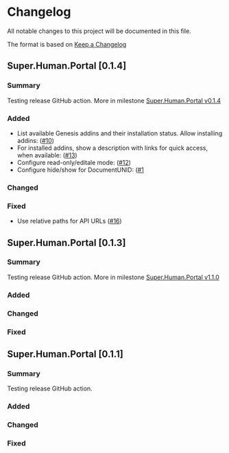 # Changelog
All notable changes to this project will be documented in this file.

The format is based on [Keep a Changelog](http://keepachangelog.com/en/1.0.0/) 

## Super.Human.Portal [0.1.4]

### Summary

Testing release GitHub action. More in milestone [Super.Human.Portal v0.1.4](https://github.com/Moonshine-IDE/Super.Human.Portal/milestone/2)

### Added

* List available Genesis addins and their installation status.  Allow installing addins: ([#10](https://github.com/Moonshine-IDE/Super.Human.Portal/issues/10))
* For installed addins, show a description with links for quick access, when available: ([#13](https://github.com/Moonshine-IDE/Super.Human.Portal/issues/13))
* Configure read-only/editale mode:  ([#12](https://github.com/Moonshine-IDE/Super.Human.Portal/issues/12))
* Configure hide/show for DocumentUNID:  ([#1](https://github.com/Moonshine-IDE/Super.Human.Portal/issues/1)

### Changed

### Fixed

* Use relative paths for API URLs ([#16](https://github.com/Moonshine-IDE/Super.Human.Portal/issues/16))


## Super.Human.Portal [0.1.3]

### Summary

Testing release GitHub action. More in milestone [Super.Human.Portal v1.1.0](https://github.com/Moonshine-IDE/Super.Human.Portal/milestone/2)

### Added

### Changed

### Fixed



## Super.Human.Portal [0.1.1]

### Summary

Testing release GitHub action.

### Added

### Changed

### Fixed
